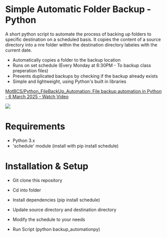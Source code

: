# Simple Automatic Folder Backup - Python

A short python script to automate the process of backing up folders to specific destination on a scheduled basis. It copies the content of a source directory into a nre folder within the destination directory labeles with the current date.

- Automatically copies a folder to the backup location
- Runs on set schedule (Every Monday at 6:30PM - To backup class preperation files)
- Prevents duplicated backups by checking if the backup already exists
- Simple and lightweight, using Python's built in libraries

<div>
    <a href="https://www.loom.com/share/0342fbb37d1446b78fd3d19014171f26">
      <p>MotBCS/Python_FileBackUp_Automation: File backup automation in Python - 6 March 2025 - Watch Video</p>
    </a>
    <a href="https://www.loom.com/share/0342fbb37d1446b78fd3d19014171f26">
      <img style="max-width:300px;" src="https://cdn.loom.com/sessions/thumbnails/0342fbb37d1446b78fd3d19014171f26-cc1d939299971b93-full-play.gif">
    </a>
  </div>

# Requirements
- Python 3.x
- 'schedule' module (install with pip install schedule)

# Installation & Setup
- Git clone this repository
- Cd into folder
- Install dependencies (pip install schedule)
- Update source directory and destination directory
- Modify the schedule to your needs

- Run Script (python backup_automationpy)

